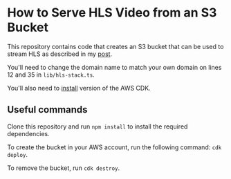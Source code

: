 # How to Serve HLS Video from an S3 Bucket

This repository contains code that creates an S3 bucket that can be used to stream HLS as described in my [post](https://hlsbook.net/how-to-serve-hls-video-from-an-s3-bucket/). 

You'll need to change the domain name to match your own domain on lines 12 and 35 in `lib/hls-stack.ts`.

You'll also need to [install](https://docs.aws.amazon.com/cdk/v2/guide/getting_started.html#getting_started_install) version of the AWS CDK.

## Useful commands

Clone this repository and run `npm install` to install the required dependencies.

To create the bucket in your AWS account, run the following command: `cdk deploy`.

To remove the bucket, run `cdk destroy`.
